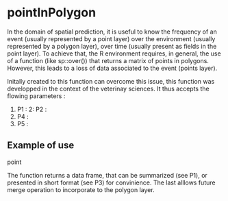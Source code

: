 # pointInPolygon
In the domain of spatial prediction, it is useful to know the frequency of an event (usually represented by a point layer) over the environment (usually represented by a polygon layer), over time (usually present as fields in the point layer). To achieve that, the R environment requires, in general, the use of a function (like sp::over()) that returns a matrix of points in polygons. However, this leads to a loss of data associated to the event (points layer). 

Initally created to this function can overcome this issue, this function was developped in the context of the veterinay sciences. It thus accepts the flowing parameters :

1. P1 :
2: P2 :
3. P4 :
4. P5 :

## Example of use

point


The function returns a data frame, that can be summarized (see P1), or presented in short format (see P3) for convinience. The last alllows future merge operation to incorporate to the polygon layer.
